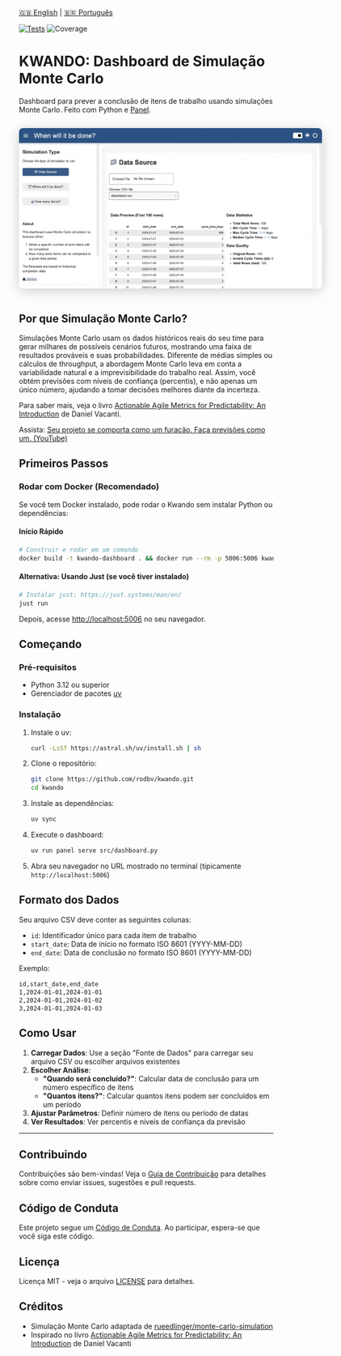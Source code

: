 [🇬🇧 English](README.md) | [🇧🇷 Português](README-pt-br.md)

[![Tests](https://github.com/rodbv/kwando/actions/workflows/test.yml/badge.svg)](https://github.com/rodbv/kwando/actions/workflows/test.yml)
![Coverage](https://img.shields.io/badge/coverage-97%25-green)

# KWANDO: Dashboard de Simulação Monte Carlo

Dashboard para prever a conclusão de itens de trabalho usando simulações Monte Carlo. Feito com Python e [Panel](https://panel.holoviz.org/).

<img src="docs/images/screencap.gif" alt="KWANDO Dashboard Screenshot" style="max-width: 600px; box-shadow: 0 4px 24px #0003; border-radius: 8px; margin: 1em 0;" />

## Por que Simulação Monte Carlo?

Simulações Monte Carlo usam os dados históricos reais do seu time para gerar milhares de possíveis cenários futuros, mostrando uma faixa de resultados prováveis e suas probabilidades. Diferente de médias simples ou cálculos de throughput, a abordagem Monte Carlo leva em conta a variabilidade natural e a imprevisibilidade do trabalho real. Assim, você obtém previsões com níveis de confiança (percentis), e não apenas um único número, ajudando a tomar decisões melhores diante da incerteza.

Para saber mais, veja o livro [Actionable Agile Metrics for Predictability: An Introduction](https://actionableagile.com/books/aamfp/) de Daniel Vacanti.

Assista: [Seu projeto se comporta como um furacão. Faça previsões como um. (YouTube)](https://www.youtube.com/watch?v=j1FTNVRkJYg)

## Primeiros Passos

### Rodar com Docker (Recomendado)

Se você tem Docker instalado, pode rodar o Kwando sem instalar Python ou dependências:

#### Início Rápido
```sh
# Construir e rodar em um comando
docker build -t kwando-dashboard . && docker run --rm -p 5006:5006 kwando-dashboard
```

#### Alternativa: Usando Just (se você tiver instalado)
```sh
# Instalar just: https://just.systems/man/en/
just run
```

Depois, acesse [http://localhost:5006](http://localhost:5006) no seu navegador.

## Começando

### Pré-requisitos

- Python 3.12 ou superior
- Gerenciador de pacotes [uv](https://docs.astral.sh/uv/getting-started/installation/)

### Instalação

1. Instale o uv:
   ```sh
   curl -LsSf https://astral.sh/uv/install.sh | sh
   ```
2. Clone o repositório:
   ```sh
   git clone https://github.com/rodbv/kwando.git
   cd kwando
   ```
3. Instale as dependências:
   ```sh
   uv sync
   ```
4. Execute o dashboard:
   ```sh
   uv run panel serve src/dashboard.py
   ```
5. Abra seu navegador no URL mostrado no terminal (tipicamente `http://localhost:5006`)

## Formato dos Dados

Seu arquivo CSV deve conter as seguintes colunas:
- `id`: Identificador único para cada item de trabalho
- `start_date`: Data de início no formato ISO 8601 (YYYY-MM-DD)
- `end_date`: Data de conclusão no formato ISO 8601 (YYYY-MM-DD)

Exemplo:

```csv
id,start_date,end_date
1,2024-01-01,2024-01-01
2,2024-01-01,2024-01-02
3,2024-01-01,2024-01-03
```

## Como Usar

1. **Carregar Dados**: Use a seção "Fonte de Dados" para carregar seu arquivo CSV ou escolher arquivos existentes
2. **Escolher Análise**:
   - **"Quando será concluído?"**: Calcular data de conclusão para um número específico de itens
   - **"Quantos itens?"**: Calcular quantos itens podem ser concluídos em um período
3. **Ajustar Parâmetros**: Definir número de itens ou período de datas
4. **Ver Resultados**: Ver percentis e níveis de confiança da previsão

---

## Contribuindo

Contribuições são bem-vindas! Veja o [Guia de Contribuição](CONTRIBUTING.md) para detalhes sobre como enviar issues, sugestões e pull requests.

## Código de Conduta

Este projeto segue um [Código de Conduta](CODE_OF_CONDUCT.md). Ao participar, espera-se que você siga este código.

## Licença

Licença MIT - veja o arquivo [LICENSE](LICENSE) para detalhes.

## Créditos

- Simulação Monte Carlo adaptada de [rueedlinger/monte-carlo-simulation](https://github.com/rueedlinger/monte-carlo-simulation)
- Inspirado no livro [Actionable Agile Metrics for Predictability: An Introduction](https://actionableagile.com/books/aamfp/) de Daniel Vacanti
